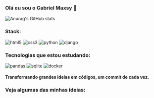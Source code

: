
### Olá eu sou o Gabriel Maxsy 👋


![Anurag's GitHub stats](https://github-readme-stats.vercel.app/api?username=Gabriel-Maxsy&theme=transparent)

### Stack:
<div style="display: inline_block">
<img alt="html5" src="https://img.shields.io/badge/HTML5-E34F26?style=for-the-badge&logo=html5&logoColor=white"/>
<img alt="css3" src="https://img.shields.io/badge/CSS3-1572B6?style=for-the-badge&logo=css3&logoColor=white"/>
<img alt="python" src="https://img.shields.io/badge/python-3670A0?style=for-the-badge&logo=python&logoColor=ffdd54"/>  
<img alt="django" src="https://img.shields.io/badge/django-3670A0?style=for-the-badge&logo=python&logoColor=ffdd54"/>  
</div>

### Tecnologias que estou estudando:

<div style="display: inline_block">
<img alt="pandas" src="https://img.shields.io/badge/pandas-%23150458.svg?style=for-the-badge&logo=pandas&logoColor=white"/>
<img alt="sqlite" src="https://img.shields.io/badge/sqlite-%2307405e.svg?style=for-the-badge&logo=sqlite&logoColor=white"/>
<img alt="docker" src="https://img.shields.io/badge/docker-%230db7ed.svg?style=for-the-badge&logo=docker&logoColor=white"/>
</div>

#### Transformando grandes ideias em códigos, um commit de cada vez.
### Veja algumas das minhas ideias:
